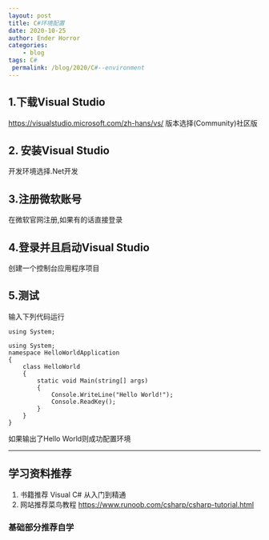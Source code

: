 ```yaml
---
layout: post
title: C#环境配置
date: 2020-10-25
author: Ender Horror
categories:
    - blog
tags: C#
 permalink: /blog/2020/C#--environment
---
```



## 1.下载Visual Studio
https://visualstudio.microsoft.com/zh-hans/vs/
版本选择(Community)社区版

## 2. 安装Visual Studio
开发环境选择.Net开发

## 3.注册微软账号
在微软官网注册,如果有的话直接登录

## 4.登录并且启动Visual Studio
创建一个控制台应用程序项目

## 5.测试
输入下列代码运行
```
using System;

using System;
namespace HelloWorldApplication
{
    class HelloWorld
    {
        static void Main(string[] args)
        {
            Console.WriteLine("Hello World!");
            Console.ReadKey();
        }
    }
}
```
如果输出了Hello World则成功配置环境

----
## 学习资料推荐
1. 书籍推荐 Visual C# 从入门到精通
2. 网站推荐菜鸟教程
https://www.runoob.com/csharp/csharp-tutorial.html

### 基础部分推荐自学
